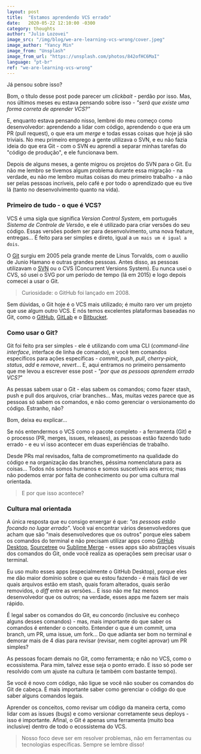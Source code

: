 ```yaml
---
layout: post
title:  "Estamos aprendendo VCS errado"
date:   2020-05-22 12:10:00 -0300
category: thoughts
author: "Julio Lozovei"
image_src: "/img/blog/we-are-learning-vcs-wrong/cover.jpeg"
image_author: "Yancy Min"
image_from: "Unsplash"
image_from_url: "https://unsplash.com/photos/842ofHC6MaI"
language: "pt-br"
ref: "we-are-learning-vcs-wrong"
---
```

Já pensou sobre isso?
<!--more-->
Bom, o título desse post pode parecer um _clickbait_ - perdão por isso. Mas, nos últimos meses eu estava pensando sobre isso - _"será que existe uma forma correta de aprender VCS?"_

E, enquanto estava pensando nisso, lembrei do meu começo como desenvolvedor: aprendendo a lidar com código, aprendendo o que era um PR (pull request), o que era um _merge_ e todas essas coisas que hoje já são triviais. No meu primeiro emprego a gente utilizava o SVN, e eu não fazia ideia do que era Git - com o SVN eu aprendi a separar minhas tarefas do "código de produção", e ele funcionava bem.

Depois de alguns meses, a gente migrou os projetos do SVN para o Git. Eu não me lembro se tivemos algum problema durante essa migração - na verdade, eu não me lembro muitas coisas do meu primeiro trabalho - a não ser pelas pessoas incríveis, pelo café e por todo o aprendizado que eu tive lá (tanto no desenvolvimento quanto na vida).


### Primeiro de tudo - o que é VCS?
VCS é uma sigla que significa _Version Control System_, em português _Sistema de Controle de Versão_, e ele é utilizado para criar versões do seu código. Essas versões podem ser para desenvolvimento, uma nova feature, entregas... É feito para ser simples e direto, igual a `um mais um é igual a dois`.

O [Git](https://git-scm.com/) surgiu em 2005 pela grande mente de Linus Torvalds, com o auxílio de Junio Hamano e outras grandes pessoas. Antes disso, as pessoas utilizavam o [SVN](https://www.google.com/search?q=svn&oq=svn&aqs=chrome..69i57.777j0j1&sourceid=chrome&ie=UTF-8) ou o CVS (Concurrent Versions System). Eu nunca usei o CVS, só usei o SVG por um período de tempo (lá em 2015) e logo depois comecei a usar o Git.

> Curiosidade: o GitHub foi lançado em 2008.

Sem dúvidas, o Git hoje é o VCS mais utilizado; é muito raro ver um projeto que use algum outro VCS. E nós temos excelentes plataformas baseadas no Git, como o [GitHub](https://github.com/), [GitLab](https://about.gitlab.com/) e o [Bitbucket](https://bitbucket.org/product).


### Como usar o Git?
Git foi feito pra ser simples - ele é utilizando com uma CLI (_command-line interface_, interface de linha de comando), e você tem comandos específicos para ações específicas - _commit_, _push_, _pull_, _cherry-pick_, _status_, _add_ e _remove_, _revert_... E, aqui entramos no primeiro pensamento que me levou a escrever esse post - _"por que as pessoas aprendem errado VCS?_"

As pessas sabem usar o Git - elas sabem os comandos; como fazer stash, push e pull dos arquivos, criar branches... Mas, muitas vezes parece que as pessoas só sabem os comandos, e não como gerenciar o versionamento do código. Estranho, não?

Bom, deixa eu explicar...

Se nós entendermos o VCS como o pacote completo - a ferramenta (Git) e o processo (PR, merges, issues, releases), as pessoas estão fazendo tudo errado - e eu vi isso acontecer em duas experiências de trabalho.

Desde PRs mal revisados, falta de comprometimento na qualidade do código e na organização das branches, péssima nomenclatura para as coisas... Todos nós somos humanos e somos suscetíveis aos erros; mas não podemos errar por falta de conhecimento ou por uma cultura mal orientada.

> E por que isso acontece?


### Cultura mal orientada
A única resposta que eu consigo enxergar é que: _"as pessoas estão focando no lugar errado"_. Você vai encontrar vários desenvolvedores que acham que são "mais desenvolvedores que os outros" porque eles sabem os comandos do terminal e não precisam utilizar apps como [GitHub Desktop](https://desktop.github.com/), [Sourcetree](https://www.sourcetreeapp.com/) ou [Sublime Merge](https://www.sublimemerge.com/) - esses apps são abstrações visuais dos comandos do Git, onde você realiza as operações sem precisar usar o terminal.

Eu uso muito esses apps (especialmente o GitHub Desktop), porque eles me dão maior domínio sobre o que eu estou fazendo - é mais fácil de ver quais arquivos estão em stash, quais foram alterados, quais serão removidos, o _diff_ entre as versões... E isso não me faz menos desenvolvedor que os outros; na verdade, esses apps me fazem ser mais rápido.

É legal saber os comandos do Git, eu concordo (inclusive eu conheço alguns desses comandos) - mas, mais importante do que saber os comandos é entender o conceito. Entender o que é um commit, uma branch, um PR, uma issue, um fork... Do que adianta ser bom no terminal e demorar mais de 4 dias para revisar (revisar, nem cogitei aprovar) um PR simples?

As pessoas focam demais no Git, como ferramenta; e não no VCS, como o ecossistema. Para mim, talvez esse seja o ponto errado. E isso só pode ser resolvido com um ajuste na cultura (e também com bastante tempo).

Se você é novo com código, não ligue se você não souber os comandos do Git de cabeça. É mais importante saber como gerenciar o código do que saber alguns comandos legais.

Aprender os conceitos, como revisar um código da maneira certa, como lidar com as issues (bugs) e como versionar corretamente seus deploys - isso é importante. Afinal, o Git é apenas uma ferramenta (muito boa inclusive) dentro de todo o ecossistema do VCS.

> Nosso foco deve ser em resolver problemas, não em ferramentas ou tecnologias específicas. Sempre se lembre disso!
